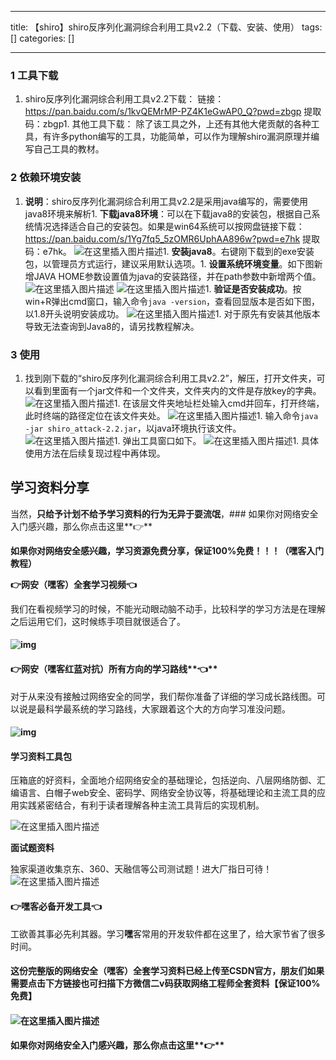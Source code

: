 
--- 
title:  【shiro】shiro反序列化漏洞综合利用工具v2.2（下载、安装、使用） 
tags: []
categories: [] 

---
### 1 工具下载
1. shiro反序列化漏洞综合利用工具v2.2下载： 链接：https://pan.baidu.com/s/1kvQEMrMP-PZ4K1eGwAP0_Q?pwd=zbgp 提取码：zbgp1. 其他工具下载： 除了该工具之外，上还有其他大佬贡献的各种工具，有许多python编写的工具，功能简单，可以作为理解shiro漏洞原理并编写自己工具的教材。
### 2 依赖环境安装
1. **说明**：shiro反序列化漏洞综合利用工具v2.2是采用java编写的，需要使用java8环境来解析1. **下载java8环境**：可以在下载java8的安装包，根据自己系统情况选择适合自己的安装包。如果是win64系统可以按网盘链接下载：https://pan.baidu.com/s/1Yg7fq5_5zOMR6UphAA896w?pwd=e7hk 提取码：e7hk。 <img src="https://img-blog.csdnimg.cn/35b55d3197774a91b6711a0e290ad27a.png" alt="在这里插入图片描述">1. **安装java8**。右键刚下载到的exe安装包，以管理员方式运行，建议采用默认选项。1. **设置系统环境变量**。如下图新增JAVA HOME参数设置值为java的安装路径，并在path参数中新增两个值。 <img src="https://img-blog.csdnimg.cn/7763cf14d53945b5a77a86e6602fb6fa.png" alt="在这里插入图片描述"> <img src="https://img-blog.csdnimg.cn/8f12b1503d0c43eba9a3dfddd35a0839.png" alt="在这里插入图片描述">1. **验证是否安装成功**。按win+R弹出cmd窗口，输入命令`java -version`，查看回显版本是否如下图，以1.8开头说明安装成功。 <img src="https://img-blog.csdnimg.cn/067c3eb03ca9440390605c1cf58bb8bc.png" alt="在这里插入图片描述">1. 对于原先有安装其他版本导致无法查询到Java8的，请另找教程解决。
### 3 使用
1. 找到刚下载的“shiro反序列化漏洞综合利用工具v2.2”，解压，打开文件夹，可以看到里面有一个jar文件和一个文件夹，文件夹内的文件是存放key的字典。 <img src="https://img-blog.csdnimg.cn/3b99ff3075984f78b06b84ec177220d4.png" alt="在这里插入图片描述">1. 在该层文件夹地址栏处输入cmd并回车，打开终端，此时终端的路径定位在该文件夹处。 <img src="https://img-blog.csdnimg.cn/81d4a36c030c4774a19baaeca6668552.png" alt="在这里插入图片描述">1. 输入命令`java -jar shiro_attack-2.2.jar`，以java环境执行该文件。 <img src="https://img-blog.csdnimg.cn/0edfda2a9dfe42819f34b28a481b2236.png" alt="在这里插入图片描述">1. 弹出工具窗口如下。 <img src="https://img-blog.csdnimg.cn/86ab3bf9e7d049e884d9b119348bcd1a.png" alt="在这里插入图片描述">1. 具体使用方法在后续复现过程中再体现。
## 学习资料分享

当然，**只给予计划不给予学习资料的行为无异于耍流氓**，### 如果你对网络安全入门感兴趣，那么你点击这里**👉**

**如果你对网络安全感兴趣，学习资源免费分享，保证100%免费！！！（嘿客入门教程）**

**👉网安（嘿客）全套学习视频👈**

我们在看视频学习的时候，不能光动眼动脑不动手，比较科学的学习方法是在理解之后运用它们，这时候练手项目就很适合了。

#### 

#### <img src="https://img-blog.csdnimg.cn/img_convert/d1c617b78ee48eda7601e5b803e69276.png" alt="img">

#### **👉网安（嘿客红蓝对抗）所有方向的学习路线****👈**

对于从来没有接触过网络安全的同学，我们帮你准备了详细的学习成长路线图。可以说是最科学最系统的学习路线，大家跟着这个大的方向学习准没问题。

#### <img src="https://img-blog.csdnimg.cn/img_convert/de55dfd737dae0cf88e416d0454b17a8.png" alt="img">

#### 学习资料工具包

压箱底的好资料，全面地介绍网络安全的基础理论，包括逆向、八层网络防御、汇编语言、白帽子web安全、密码学、网络安全协议等，将基础理论和主流工具的应用实践紧密结合，有利于读者理解各种主流工具背后的实现机制。

<img src="https://img-blog.csdnimg.cn/9609a53465cf4253b492a5185896fa71.png" alt="在这里插入图片描述">

**面试题资料**

独家渠道收集京东、360、天融信等公司测试题！进大厂指日可待！ <img src="https://img-blog.csdnimg.cn/f5f267c281c543fb9cc9af53b9003a37.png" alt="在这里插入图片描述">

#### **👉<strong><strong>嘿客必备开发工具**</strong>👈</strong>

工欲善其事必先利其器。学习**嘿**客常用的开发软件都在这里了，给大家节省了很多时间。

#### 这份完整版的网络安全（**嘿**客）全套学习资料已经上传至CSDN官方，朋友们如果需要点击下方链接**也可扫描下方微信二v码获取网络工程师全套资料**【保证100%免费】

#### <img src="https://img-blog.csdnimg.cn/img_convert/16c400294b6fda8f01400f24f1f12b0c.png" alt="在这里插入图片描述">

#### 如果你对网络安全入门感兴趣，那么你点击这里**👉**

